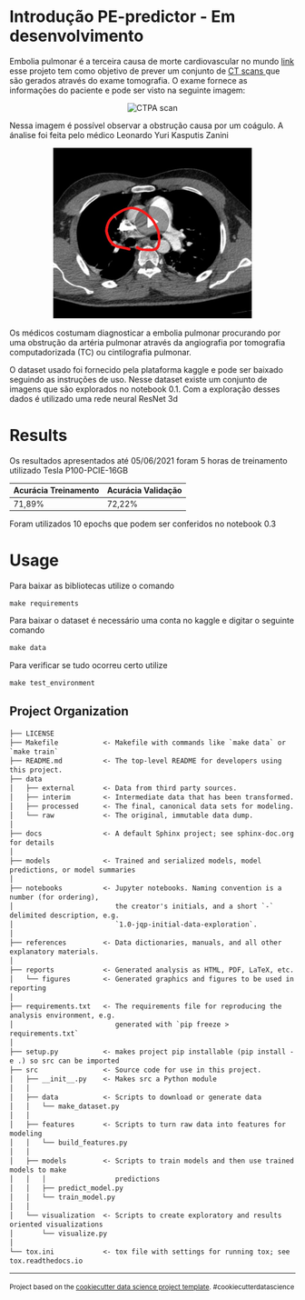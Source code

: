 Introdução PE-predictor - Em desenvolvimento
==============================

Embolia pulmonar é a terceira causa de morte cardiovascular no mundo <a href="https://www.cardiopulmonar.com.br/noticia/embolia-pulmonar-e-a-terceira-causa-de-morte-cardiovascular-no-mundo/" > link </a> esse projeto tem como objetivo de prever um conjunto de <a href="https://en.wikipedia.org/wiki/CT_scan" > CT scans </a> que são gerados através do exame tomografia. O exame fornece as informações do paciente e pode ser visto na seguinte imagem:

<p align="center">
    <img src="./references/patiente1.gif" alt="CTPA scan"  width="350" height="300" />
</p>

Nessa imagem é possível observar a obstrução causa por um coágulo. A ánalise foi feita pelo médico Leonardo Yuri Kasputis Zanini

<p align="center">
    <img src="./references/image-avaliada.png" alt="CTPA scan"  width="350" height="300" />
</p>


Os médicos costumam diagnosticar a embolia pulmonar procurando por uma obstrução da artéria pulmonar através da angiografia por tomografia computadorizada (TC) ou cintilografia pulmonar.

O dataset usado foi fornecido pela plataforma kaggle e pode ser baixado seguindo as instruções de uso. Nesse dataset existe um conjunto de imagens que são explorados no notebook 0.1. Com a exploração desses dados é utilizado uma rede neural <a hrref="https://arxiv.org/abs/1711.11248v3" >ResNet 3d </a>


Results
==============================
Os resultados apresentados até 05/06/2021 foram 5 horas de treinamento utilizado Tesla P100-PCIE-16GB


| Acurácia Treinamento  |  Acurácia Validação  |
| ------------------- | ------------------- |
|  71,89% |  72,22% |

Foram utilizados 10 epochs que podem ser conferidos no notebook 0.3

Usage
==============================
Para baixar as bibliotecas utilize o comando 
```Shell
make requirements
```

Para baixar o dataset é necessário uma conta no kaggle e digitar o seguinte comando

```c
make data
```

Para verificar se tudo ocorreu certo utilize
```c
make test_environment
```

Project Organization
------------

    ├── LICENSE
    ├── Makefile           <- Makefile with commands like `make data` or `make train`
    ├── README.md          <- The top-level README for developers using this project.
    ├── data
    │   ├── external       <- Data from third party sources.
    │   ├── interim        <- Intermediate data that has been transformed.
    │   ├── processed      <- The final, canonical data sets for modeling.
    │   └── raw            <- The original, immutable data dump.
    │
    ├── docs               <- A default Sphinx project; see sphinx-doc.org for details
    │
    ├── models             <- Trained and serialized models, model predictions, or model summaries
    │
    ├── notebooks          <- Jupyter notebooks. Naming convention is a number (for ordering),
    │                         the creator's initials, and a short `-` delimited description, e.g.
    │                         `1.0-jqp-initial-data-exploration`.
    │
    ├── references         <- Data dictionaries, manuals, and all other explanatory materials.
    │
    ├── reports            <- Generated analysis as HTML, PDF, LaTeX, etc.
    │   └── figures        <- Generated graphics and figures to be used in reporting
    │
    ├── requirements.txt   <- The requirements file for reproducing the analysis environment, e.g.
    │                         generated with `pip freeze > requirements.txt`
    │
    ├── setup.py           <- makes project pip installable (pip install -e .) so src can be imported
    ├── src                <- Source code for use in this project.
    │   ├── __init__.py    <- Makes src a Python module
    │   │
    │   ├── data           <- Scripts to download or generate data
    │   │   └── make_dataset.py
    │   │
    │   ├── features       <- Scripts to turn raw data into features for modeling
    │   │   └── build_features.py
    │   │
    │   ├── models         <- Scripts to train models and then use trained models to make
    │   │   │                 predictions
    │   │   ├── predict_model.py
    │   │   └── train_model.py
    │   │
    │   └── visualization  <- Scripts to create exploratory and results oriented visualizations
    │       └── visualize.py
    │
    └── tox.ini            <- tox file with settings for running tox; see tox.readthedocs.io


--------

<p><small>Project based on the <a target="_blank" href="https://drivendata.github.io/cookiecutter-data-science/">cookiecutter data science project template</a>. #cookiecutterdatascience</small></p>
